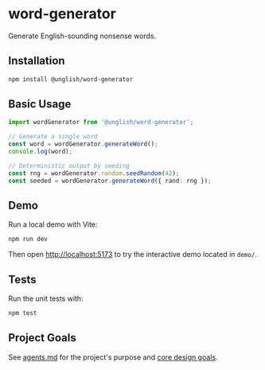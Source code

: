 # word-generator
Generate English-sounding nonsense words.

## Installation

```bash
npm install @unglish/word-generator
```

## Basic Usage

```ts
import wordGenerator from '@unglish/word-generator';

// Generate a single word
const word = wordGenerator.generateWord();
console.log(word);

// Deterministic output by seeding
const rng = wordGenerator.random.seedRandom(42);
const seeded = wordGenerator.generateWord({ rand: rng });
```

## Demo

Run a local demo with Vite:

```bash
npm run dev
```

Then open <http://localhost:5173> to try the interactive demo located in `demo/`.

## Tests

Run the unit tests with:

```bash
npm test
```

## Project Goals

See [agents.md](./agents.md) for the project's purpose and [core design goals](./agents.md#-core-design-goals).
